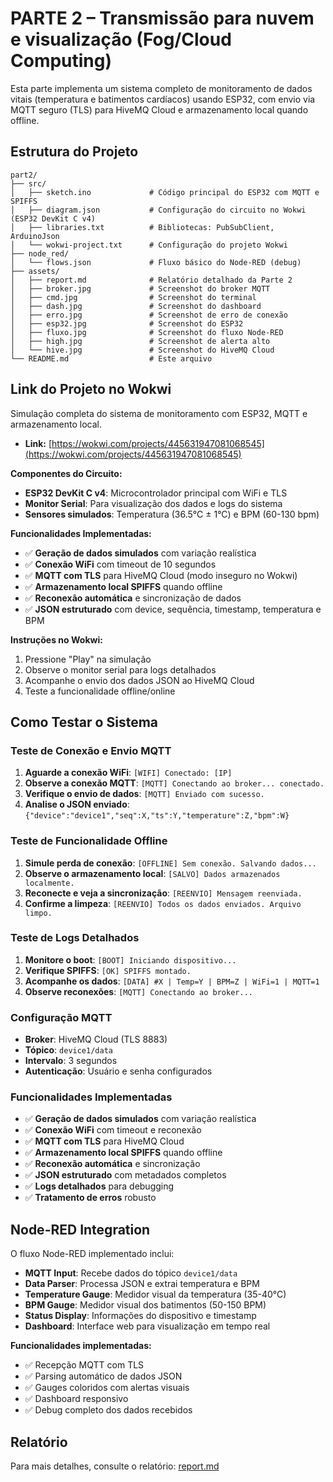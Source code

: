 # PARTE 2 – Transmissão para nuvem e visualização (Fog/Cloud Computing)

Esta parte implementa um sistema completo de monitoramento de dados vitais (temperatura e batimentos cardíacos) usando ESP32, com envio via MQTT seguro (TLS) para HiveMQ Cloud e armazenamento local quando offline.

## Estrutura do Projeto

```
part2/
├── src/
│   ├── sketch.ino             # Código principal do ESP32 com MQTT e SPIFFS
│   ├── diagram.json           # Configuração do circuito no Wokwi (ESP32 DevKit C v4)
│   ├── libraries.txt          # Bibliotecas: PubSubClient, ArduinoJson
│   └── wokwi-project.txt      # Configuração do projeto Wokwi
├── node_red/
│   └── flows.json             # Fluxo básico do Node-RED (debug)
├── assets/
│   ├── report.md              # Relatório detalhado da Parte 2
│   ├── broker.jpg             # Screenshot do broker MQTT
│   ├── cmd.jpg                # Screenshot do terminal
│   ├── dash.jpg               # Screenshot do dashboard
│   ├── erro.jpg               # Screenshot de erro de conexão
│   ├── esp32.jpg              # Screenshot do ESP32
│   ├── fluxo.jpg              # Screenshot do fluxo Node-RED
│   ├── high.jpg               # Screenshot de alerta alto
│   └── hive.jpg               # Screenshot do HiveMQ Cloud
└── README.md                  # Este arquivo
```

## Link do Projeto no Wokwi

Simulação completa do sistema de monitoramento com ESP32, MQTT e armazenamento local.

  * **Link:** [https://wokwi.com/projects/445631947081068545](https://wokwi.com/projects/445631947081068545)

**Componentes do Circuito:**

- **ESP32 DevKit C v4**: Microcontrolador principal com WiFi e TLS
- **Monitor Serial**: Para visualização dos dados e logs do sistema
- **Sensores simulados**: Temperatura (36.5°C ± 1°C) e BPM (60-130 bpm)

**Funcionalidades Implementadas:**

- ✅ **Geração de dados simulados** com variação realística
- ✅ **Conexão WiFi** com timeout de 10 segundos
- ✅ **MQTT com TLS** para HiveMQ Cloud (modo inseguro no Wokwi)
- ✅ **Armazenamento local SPIFFS** quando offline
- ✅ **Reconexão automática** e sincronização de dados
- ✅ **JSON estruturado** com device, sequência, timestamp, temperatura e BPM

**Instruções no Wokwi:**

1. Pressione "Play" na simulação
2. Observe o monitor serial para logs detalhados
3. Acompanhe o envio dos dados JSON ao HiveMQ Cloud
4. Teste a funcionalidade offline/online

## Como Testar o Sistema

### Teste de Conexão e Envio MQTT
1. **Aguarde a conexão WiFi**: `[WIFI] Conectado: [IP]`
2. **Observe a conexão MQTT**: `[MQTT] Conectando ao broker... conectado.`
3. **Verifique o envio de dados**: `[MQTT] Enviado com sucesso.`
4. **Analise o JSON enviado**: `{"device":"device1","seq":X,"ts":Y,"temperature":Z,"bpm":W}`

### Teste de Funcionalidade Offline
1. **Simule perda de conexão**: `[OFFLINE] Sem conexão. Salvando dados...`
2. **Observe o armazenamento local**: `[SALVO] Dados armazenados localmente.`
3. **Reconecte e veja a sincronização**: `[REENVIO] Mensagem reenviada.`
4. **Confirme a limpeza**: `[REENVIO] Todos os dados enviados. Arquivo limpo.`

### Teste de Logs Detalhados
1. **Monitore o boot**: `[BOOT] Iniciando dispositivo...`
2. **Verifique SPIFFS**: `[OK] SPIFFS montado.`
3. **Acompanhe os dados**: `[DATA] #X | Temp=Y | BPM=Z | WiFi=1 | MQTT=1`
4. **Observe reconexões**: `[MQTT] Conectando ao broker...`

### Configuração MQTT
- **Broker**: HiveMQ Cloud (TLS 8883)
- **Tópico**: `device1/data`
- **Intervalo**: 3 segundos
- **Autenticação**: Usuário e senha configurados

### Funcionalidades Implementadas

- ✅ **Geração de dados simulados** com variação realística
- ✅ **Conexão WiFi** com timeout e reconexão
- ✅ **MQTT com TLS** para HiveMQ Cloud
- ✅ **Armazenamento local SPIFFS** quando offline
- ✅ **Reconexão automática** e sincronização
- ✅ **JSON estruturado** com metadados completos
- ✅ **Logs detalhados** para debugging
- ✅ **Tratamento de erros** robusto

## Node-RED Integration

O fluxo Node-RED implementado inclui:

- **MQTT Input**: Recebe dados do tópico `device1/data`
- **Data Parser**: Processa JSON e extrai temperatura e BPM
- **Temperature Gauge**: Medidor visual da temperatura (35-40°C)
- **BPM Gauge**: Medidor visual dos batimentos (50-150 BPM)
- **Status Display**: Informações do dispositivo e timestamp
- **Dashboard**: Interface web para visualização em tempo real

**Funcionalidades implementadas:**
- ✅ Recepção MQTT com TLS
- ✅ Parsing automático de dados JSON
- ✅ Gauges coloridos com alertas visuais
- ✅ Dashboard responsivo
- ✅ Debug completo dos dados recebidos

## Relatório

Para mais detalhes, consulte o relatório: [report.md](./assets/report.md)
